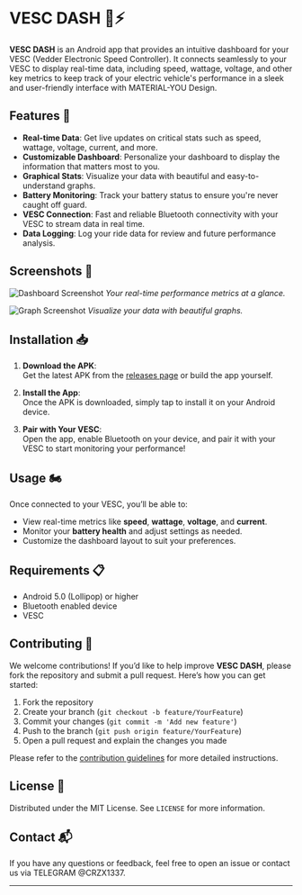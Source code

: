 # VESC DASH 📱⚡️

**VESC DASH** is an Android app that provides an intuitive dashboard for your VESC (Vedder Electronic Speed Controller). It connects seamlessly to your VESC to display real-time data, including speed, wattage, voltage, and other key metrics to keep track of your electric vehicle's performance in a sleek and user-friendly interface with MATERIAL-YOU Design.

## Features 🚀

- **Real-time Data**: Get live updates on critical stats such as speed, wattage, voltage, current, and more. 
- **Customizable Dashboard**: Personalize your dashboard to display the information that matters most to you.
- **Graphical Stats**: Visualize your data with beautiful and easy-to-understand graphs.
- **Battery Monitoring**: Track your battery status to ensure you're never caught off guard.
- **VESC Connection**: Fast and reliable Bluetooth connectivity with your VESC to stream data in real time.
- **Data Logging**: Log your ride data for review and future performance analysis.

## Screenshots 📸

![Dashboard Screenshot](assets/dashboard_example.png)
*Your real-time performance metrics at a glance.*

![Graph Screenshot](assets/graph_example.png)
*Visualize your data with beautiful graphs.*

## Installation 📥

1. **Download the APK**:  
   Get the latest APK from the [releases page](https://github.com/CRzx1337/VESC-DASH/releases) or build the app yourself.

2. **Install the App**:  
   Once the APK is downloaded, simply tap to install it on your Android device.

3. **Pair with Your VESC**:  
   Open the app, enable Bluetooth on your device, and pair it with your VESC to start monitoring your performance!

## Usage 🏍️

Once connected to your VESC, you’ll be able to:

- View real-time metrics like **speed**, **wattage**, **voltage**, and **current**.
- Monitor your **battery health** and adjust settings as needed.
- Customize the dashboard layout to suit your preferences.

## Requirements 📋

- Android 5.0 (Lollipop) or higher
- Bluetooth enabled device
- VESC

## Contributing 🤝

We welcome contributions! If you’d like to help improve **VESC DASH**, please fork the repository and submit a pull request. Here’s how you can get started:

1. Fork the repository
2. Create your branch (`git checkout -b feature/YourFeature`)
3. Commit your changes (`git commit -m 'Add new feature'`)
4. Push to the branch (`git push origin feature/YourFeature`)
5. Open a pull request and explain the changes you made

Please refer to the [contribution guidelines](CONTRIBUTING.md) for more detailed instructions.

## License 📜

Distributed under the MIT License. See `LICENSE` for more information.

## Contact 📬

If you have any questions or feedback, feel free to open an issue or contact us via TELEGRAM @CRZX1337.

---
